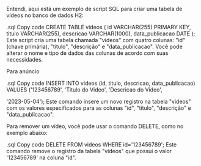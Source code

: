 
Entendi, aqui está um exemplo de script SQL para criar uma tabela de vídeos no banco de dados H2:

.sql
Copy code
CREATE TABLE videos (
id VARCHAR(255) PRIMARY KEY,
titulo VARCHAR(255),
descricao VARCHAR(1000),
data_publicacao DATE
);
Este script cria uma tabela chamada "videos" com quatro colunas: "id" (chave primária), "titulo", "descrição"
e "data_publicacao". Você pode alterar o nome e tipo de dados das colunas de acordo com suas necessidades.

Para anúncio

.sql
Copy code
INSERT INTO videos (id, titulo, descricao, data_publicacao)
VALUES ('123456789', 'Titulo do Video', 'Descricao do Video',

'2023-05-04');
Este comando insere um novo registro na tabela "videos" com os valores especificados para as
colunas "id", "titulo", "descrição" e "data_publicacao".

Para remover um vídeo, você pode usar o comando DELETE, como no exemplo abaixo:

.sql
Copy code
DELETE FROM videos WHERE id='123456789';
Este comando remove o registro da tabela "videos" que possui o valor '123456789' na coluna "id".
